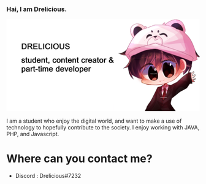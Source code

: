 ### Hai, I am Drelicious.
![alt text](https://github.com/Drelicious/Drelicious/blob/main/me.png?raw=true)

I am a student who enjoy the digital world, and want to make a use of technology to hopefully contribute to the society. I enjoy working with JAVA, PHP, and Javascript. 

# Where can you contact me?
- Discord : Drelicious#7232
<!--
**Drelicious/Drelicious** is a ✨ _special_ ✨ repository because its `README.md` (this file) appears on your GitHub profile.

Here are some ideas to get you started:

- 🔭 I’m currently working on ...
- 🌱 I’m currently learning ...
- 👯 I’m looking to collaborate on ...
- 🤔 I’m looking for help with ...
- 💬 Ask me about ...
- 📫 How to reach me: ...
- 😄 Pronouns: ...
- ⚡ Fun fact: ...
-->
